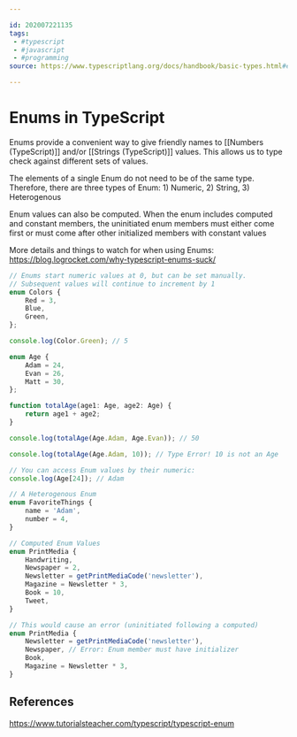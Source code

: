 ```yaml
---

id: 202007221135
tags:
 - #typescript
 - #javascript
 - #programming
source: https://www.typescriptlang.org/docs/handbook/basic-types.html#enum

---
```


# Enums in TypeScript
Enums provide a convenient way to give friendly names to [[Numbers (TypeScript)]] and/or [[Strings (TypeScript)]] values. This allows us to type check against different sets of values.

The elements of a single Enum do not need to be of the same type. Therefore, there are three types of Enum: 1) Numeric, 2) String, 3) Heterogenous

Enum values can also be computed. When the enum includes computed and constant members, the uninitiated enum members must either come first or must come after other initialized members with constant values

More details and things to watch for when using Enums: https://blog.logrocket.com/why-typescript-enums-suck/

```js
// Enums start numeric values at 0, but can be set manually.
// Subsequent values will continue to increment by 1
enum Colors {
	Red = 3,
	Blue,
	Green,
};

console.log(Color.Green); // 5

enum Age {
	Adam = 24,
	Evan = 26,
	Matt = 30,
};

function totalAge(age1: Age, age2: Age) {
	return age1 + age2;
}

console.log(totalAge(Age.Adam, Age.Evan)); // 50

console.log(totalAge(Age.Adam, 10)); // Type Error! 10 is not an Age

// You can access Enum values by their numeric:
console.log(Age[24]); // Adam

// A Heterogenous Enum
enum FavoriteThings {
	name = 'Adam',
	number = 4,
}

// Computed Enum Values
enum PrintMedia {
	Handwriting,
    Newspaper = 2,
    Newsletter = getPrintMediaCode('newsletter'),
    Magazine = Newsletter * 3,
    Book = 10,
	Tweet,
}

// This would cause an error (uninitiated following a computed)
enum PrintMedia {
    Newsletter = getPrintMediaCode('newsletter'),
    Newspaper, // Error: Enum member must have initializer
    Book,
    Magazine = Newsletter * 3,
}

```


## References
https://www.tutorialsteacher.com/typescript/typescript-enum
